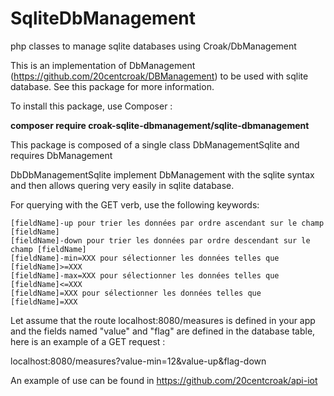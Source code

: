 # SqliteDbManagement
php classes to manage sqlite databases using Croak/DbManagement

This is an implementation of DbManagement (https://github.com/20centcroak/DBManagement) to be used with sqlite database. See this package for more information.

To install this package, use Composer : 

**composer require croak-sqlite-dbmanagement/sqlite-dbmanagement**

This package is composed of a single class DbManagementSqlite and requires DbManagement

DbDbManagementSqlite implement DbManagement with the sqlite syntax and then allows quering very easily in sqlite database.

For querying with the GET verb, use the following keywords:

    [fieldName]-up pour trier les données par ordre ascendant sur le champ [fieldName]
    [fieldName]-down pour trier les données par ordre descendant sur le champ [fieldName]
    [fieldName]-min=XXX pour sélectionner les données telles que [fieldName]>=XXX
    [fieldName]-max=XXX pour sélectionner les données telles que [fieldName]<=XXX
    [fieldName]=XXX pour sélectionner les données telles que [fieldName]=XXX

Let assume that the route localhost:8080/measures is defined in your app and the fields named "value" and "flag" are defined in the database table, here is an example of a GET request :

localhost:8080/measures?value-min=12&value-up&flag-down

An example of use can be found in https://github.com/20centcroak/api-iot

